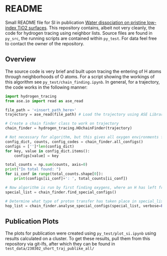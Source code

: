 # README

Small README file for SI in publication [Water dissociation on pristine low-index TiO2 surfaces](https://doi.org/10.48550/arXiv.2303.07433).
This repository contains, albeit not very cleanly, the code for hydrogen tracing using neighbor lists.
Source files are found in `py_src`, the running scripts are contained within `py_test`.
For data feel free to contact the owner of the repository.

## Overview

The source code is very brief and built upon tracing the entering of H atoms through neighborhoods of O atoms.
For a script showing the workings of this algorithm see `py_test/chain_finding.ipynb`.
In general, for a trajectory, the code works in the following manner:
```python
import hydrogen_tracing
from ase.io import read as ase_read

file_path = '<insert_path_here>'
trajectory = ase_read(file_path) # Load the trajectory using ASE Library

# Create a chain finder class to work on trajectory
chain_finder = hydrogen_tracing.HOchainFinder(trajectory) 

# Not necessary for algorithm, but this gives all oxygen environments for each timestep
config_dict, counts, config_codes = chain_finder.all_configs()
configs = ['']*len(config_dict)
for key, value in config_dict.items():
    configs[value] = key

total_counts = np.sum(counts, axis=0)
print("In total found: ")
for ii_conf in range(total_counts.shape[0]):
    print(configs[ii_conf]+': ', total_counts[ii_conf])

# Now algorithm is run by first finding oxygens, where an H has left from previous timestep
special_list = chain_finder.find_special_configs()

# Determine what type of proton transfer has taken place in special_list
hop_list = chain_finder.analyse_special_configs(special_list, verbose=False)
```

## Publication Plots

The plots for publication were created using `py_test/plot_si.ipynb` using results calculated on a cluster.
To get these results, pull them from this repository via git-lfs, after which they can be found in `test_data/230302_short_traj_publike_all/`